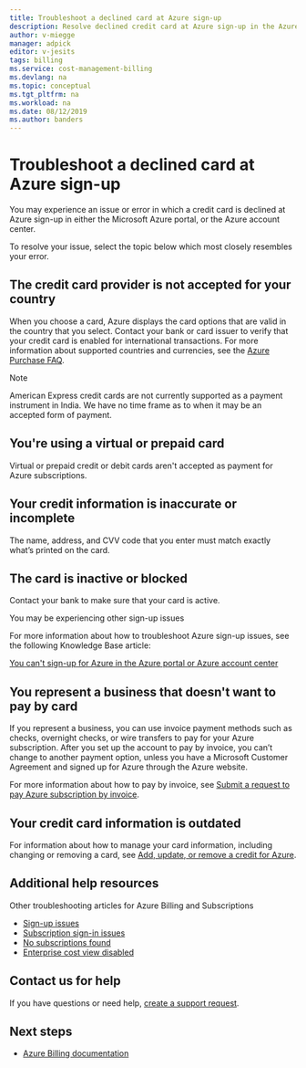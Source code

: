 ```yaml
---
title: Troubleshoot a declined card at Azure sign-up
description: Resolve declined credit card at Azure sign-up in the Azure portal or account center.
author: v-miegge
manager: adpick
editor: v-jesits
tags: billing
ms.service: cost-management-billing
ms.devlang: na
ms.topic: conceptual
ms.tgt_pltfrm: na
ms.workload: na
ms.date: 08/12/2019
ms.author: banders
---
```


# Troubleshoot a declined card at Azure sign-up

You may experience an issue or error in which a credit card is declined at Azure sign-up in either the Microsoft Azure portal, or the Azure account center.

To resolve your issue, select the topic below which most closely resembles your error.

## The credit card provider is not accepted for your country

When you choose a card, Azure displays the card options that are valid in the country that you select. Contact your bank or card issuer to verify that your credit card is enabled for international transactions. For more information about supported countries and currencies, see the [Azure Purchase FAQ](https://azure.microsoft.com/pricing/faq/).

>[!Note]
>American Express credit cards are not currently supported as a payment instrument in India. We have no time frame as to when it may be an accepted form of payment.

## You're using a virtual or prepaid card 

Virtual or prepaid credit or debit cards aren't accepted as payment for Azure subscriptions.

## Your credit information is inaccurate or incomplete 

The name, address, and CVV code that you enter must match exactly what’s printed on the card.

## The card is inactive or blocked 

Contact your bank to make sure that your card is active.

You may be experiencing other sign-up issues 

For more information about how to troubleshoot Azure sign-up issues, see the following Knowledge Base article: 

[You can't sign-up for Azure in the Azure portal or Azure account center](billing-troubleshoot-azure-sign-up.md)

## You represent a business that doesn't want to pay by card 

If you represent a business, you can use invoice payment methods such as checks, overnight checks, or wire transfers to pay for your Azure subscription. After you set up the account to pay by invoice, you can’t change to another payment option, unless you have a Microsoft Customer Agreement and signed up for Azure through the Azure website.

For more information about how to pay by invoice, see [Submit a request to pay Azure subscription by invoice](../cost-management-billing/manage/pay-by-invoice.md).

## Your credit card information is outdated 

For information about how to manage your card information, including changing or removing a card, see [Add, update, or remove a credit for Azure](../cost-management-billing/manage/change-credit-card.md).

## Additional help resources

Other troubleshooting articles for Azure Billing and Subscriptions

- [Sign-up issues](billing-troubleshoot-azure-sign-up.md)
- [Subscription sign-in issues](billing-troubleshoot-sign-in-issue.md)
- [No subscriptions found](billing-no-subscriptions-found.md)
- [Enterprise cost view disabled](../cost-management-billing/manage/enterprise-mgmt-grp-troubleshoot-cost-view.md)

## Contact us for help

If you have questions or need help, [create a support request](https://ms.portal.azure.com/#blade/Microsoft_Azure_Support/HelpAndSupportBlade/newsupportrequest).

## Next steps

- [Azure Billing documentation](index.md)
